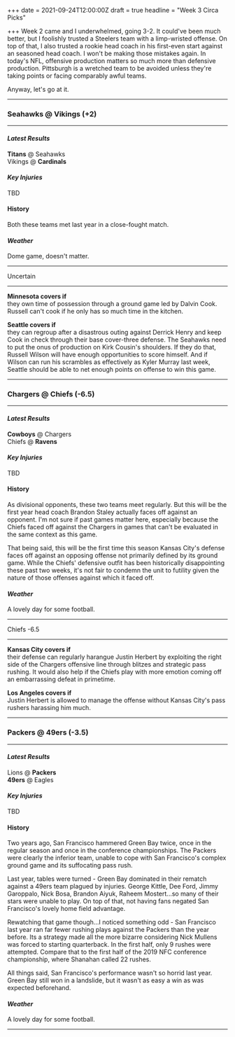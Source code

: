 +++
date = 2021-09-24T12:00:00Z
draft = true
headline = "Week 3 Circa Picks"

+++
Week 2 came and I underwhelmed, going 3-2. It could've been much better, but I foolishly trusted a Steelers team with a limp-wristed offense. On top of that, I also trusted a rookie head coach in his first-even start against an seasoned head coach. I won't be making those mistakes again. In today's NFL, offensive production matters so much more than defensive production. Pittsburgh is a wretched team to be avoided unless they're taking points or facing comparably awful teams.

Anyway, let's go at it.

***

### Seahawks @ Vikings (+2)

***

#### _Latest Results_

**Titans** @ Seahawks  
Vikings @ **Cardinals**

#### _Key Injuries_

TBD

#### History

Both these teams met last year in a close-fought match.

#### _Weather_

Dome game, doesn't matter.

***

Uncertain

***

**Minnesota covers if**  
they own time of possession through a ground game led by Dalvin Cook. Russell can't cook if he only has so much time in the kitchen.

**Seattle covers if**  
they can regroup after a disastrous outing against Derrick Henry and keep Cook in check through their base cover-three defense. The Seahawks need to put the onus of production on Kirk Cousin's shoulders. If they do that, Russell Wilson will have enough opportunities to score himself. And if Wilson can run his scrambles as effectively as Kyler Murray last week, Seattle should be able to net enough points on offense to win this game.

***

### Chargers @ Chiefs (-6.5)

***

#### _Latest Results_

**Cowboys** @ Chargers  
Chiefs @ **Ravens**

#### _Key Injuries_

TBD

#### History

As divisional opponents, these two teams meet regularly. But this will be the first year head coach Brandon Staley actually faces off against an opponent. I'm not sure if past games matter here, especially because the Chiefs faced off against the Chargers in games that can't be evaluated in the same context as this game.

That being said, this will be the first time this season Kansas City's defense faces off against an opposing offense not primarily defined by its ground game. While the Chiefs' defensive outfit has been historically disappointing these past two weeks, it's not fair to condemn the unit to futility given the nature of those offenses against which it faced off.

#### _Weather_

A lovely day for some football.

***

Chiefs -6.5

***

**Kansas City covers if**  
their defense can regularly harangue Justin Herbert by exploiting the right side of the Chargers offensive line through blitzes and strategic pass rushing. It would also help if the Chiefs play with more emotion coming off an embarrassing defeat in primetime.

**Los Angeles covers if**  
Justin Herbert is allowed to manage the offense without Kansas City's pass rushers harassing him much.

***

### Packers @ 49ers (-3.5)

***

#### _Latest Results_

Lions @ **Packers**  
**49ers** @ Eagles

#### _Key Injuries_

TBD

#### History

Two years ago, San Francisco hammered Green Bay twice, once in the regular season and once in the conference championships. The Packers were clearly the inferior team, unable to cope with San Francisco's complex ground game and its suffocating pass rush.

Last year, tables were turned - Green Bay dominated in their rematch against a 49ers team plagued by injuries. George Kittle, Dee Ford, Jimmy Garoppalo, Nick Bosa, Brandon Aiyuk, Raheem Mostert...so many of their stars were unable to play. On top of that, not having fans negated San Francisco's lovely home field advantage. 

Rewatching that game though...I noticed something odd - San Francisco last year ran far fewer rushing plays against the Packers than the year before. Its a strategy made all the more bizarre considering Nick Mullens was forced to starting quarterback. In the first half, only 9 rushes were attempted. Compare that to the first half of the 2019 NFC conference championship, where Shanahan called 22 rushes.

All things said, San Francisco's performance wasn't so horrid last year. Green Bay still won in a landslide, but it wasn't as easy a win as was expected beforehand.  

#### _Weather_

A lovely day for some football.

***